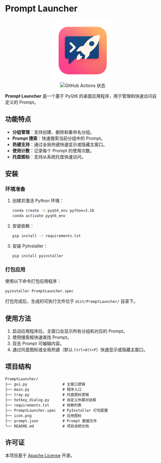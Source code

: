 # Prompt Launcher

<div align="center">
  <img src="icon.png" alt="Prompt Launcher 图标" width="200">
</div>

<div align="center">
  <img src="https://github.com/jiachenwei/PromptLauncher/actions/workflows/build.yml/badge.svg" alt="GitHub Actions 状态">
</div>

**Prompt Launcher** 是一个基于 PyQt6 的桌面应用程序，用于管理和快速访问自定义的 Prompt。

## 功能特点

- **分组管理**：支持创建、删除和重命名分组。
- **Prompt 搜索**：快速搜索当前分组中的 Prompt。
- **热键支持**：通过全局热键快速显示或隐藏主窗口。
- **使用计数**：记录每个 Prompt 的使用次数。
- **托盘图标**：支持从系统托盘快速访问。

## 安装

### 环境准备

1. 创建并激活 Python 环境：

   ```bash
   conda create -n pyqt6_env python=3.10
   conda activate pyqt6_env
   ```

2. 安装依赖：

   ```bash
   pip install -r requirements.txt
   ```

3. 安装 PyInstaller：

   ```bash
   pip install pyinstaller
   ```

### 打包应用

使用以下命令打包应用程序：

```bash
pyinstaller PromptLauncher.spec
```

打包完成后，生成的可执行文件位于 `dist/PromptLauncher/` 目录下。

## 使用方法

1. 启动应用程序后，主窗口会显示所有分组和对应的 Prompt。
2. 使用搜索框快速查找 Prompt。
3. 双击 Prompt 可编辑内容。
4. 通过托盘图标或全局热键（默认 `Ctrl+Alt+P`）快速显示或隐藏主窗口。

## 项目结构

```plaintext
PromptLauncher/
├── gui.py                # 主窗口逻辑
├── main.py               # 程序入口
├── tray.py               # 托盘图标逻辑
├── hotkey_dialog.py      # 自定义热键对话框
├── requirements.txt      # 依赖列表
├── PromptLauncher.spec   # PyInstaller 打包配置
├── icon.png              # 应用图标
├── prompt.json           # Prompt 数据文件
└── README.md             # 项目说明文档
```

## 许可证

本项目基于 [Apache License](LICENSE) 开源。

